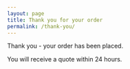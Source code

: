 ```yaml
---
layout: page
title: Thank you for your order
permalink: /thank-you/
---
```

Thank you - your order has been placed.

You will receive a quote within 24 hours.

